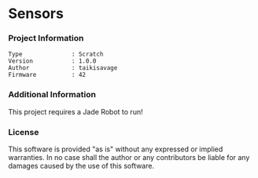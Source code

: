 Sensors
================



### Project Information
```
Type              : Scratch
Version           : 1.0.0
Author            : taikisavage
Firmware          : 42
```

### Additional Information
This project requires a Jade Robot to run!

### License
This software is provided "as is" without any expressed or implied warranties.  In no case shall the author or any contributors be liable for any damages caused by the use of this software.


